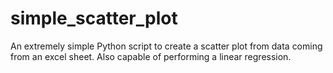 # simple_scatter_plot
An extremely simple Python script to create a scatter plot from data coming from an excel sheet. Also capable of performing a linear regression.
